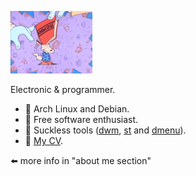 ![](images/rocko.gif)

Electronic & programmer.

- 🐧 Arch Linux and Debian.
- 🐃 Free software enthusiast.
- 🍼 Suckless tools ([dwm](https://github.com/luisfigueroaa/dwm), [st](https://github.com/luisfigueroaa/st) and [dmenu](https://github.com/luisfigueroaa/dwm)).
- 💼 [My CV](cv/cv.pdf).

⬅️ more info in "about me section"

